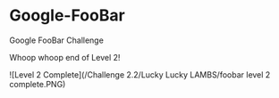 # Google-FooBar
Google FooBar Challenge

Whoop whoop end of Level 2!

![Level 2 Complete](/Challenge 2.2/Lucky Lucky LAMBS/foobar level 2 complete.PNG)
